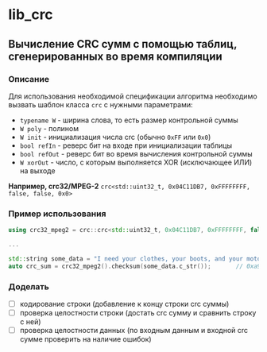 # lib_crc 
## Вычисление CRC сумм с помощью таблиц, сгенерированных во время компиляции
### Описание
Для использования необходимой спецификации алгоритма необходимо вызвать шаблон класса `crc` с нужными параметрами:
- `typename W` - ширина слова, то есть размер контрольной суммы
- `W poly` - полином
- `W init` - инициализация числа crc (обычно `0xFF` или `0x0`)
- `bool refIn` - реверс бит на входе при инициализации таблицы
- `bool refOut` - реверс бит во время вычисления контрольной суммы
- `W xorOut` - число, с которым выполняется XOR (исключающее ИЛИ) на выходе

**Например, crc32/MPEG-2**
`crc<std::uint32_t, 0x04C11DB7, 0xFFFFFFFF, false, false, 0x0>`

### Пример использования
```c++
using crc32_mpeg2 = crc::crc<std::uint32_t, 0x04C11DB7, 0xFFFFFFFF, false, false, 0x0>;

...

std::string some_data = "I need your clothes, your boots, and your motocycle";
auto crc_sum = crc32_mpeg2().checksum(some_data.c_str());       // 0xa9cd0f0d

```

### Доделать
- [ ] кодирование строки (добавление к концу строки crc суммы)
- [ ] проверка целостности строки (достать crc сумму и сравнить строку с ней)
- [ ] проверка целостности данных (по входным данным и входной crc сумме проверить на наличие ошибок)
